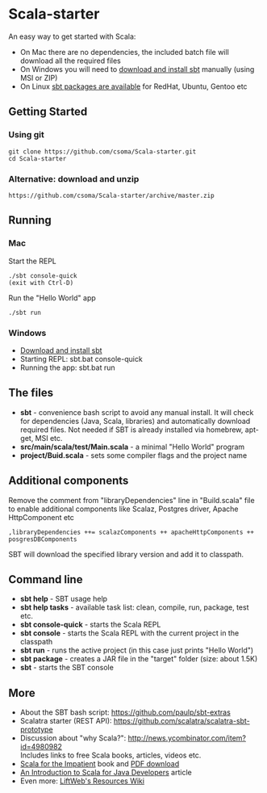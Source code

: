 Scala-starter
=============

An easy way to get started with Scala:

* On Mac there are no dependencies, the included batch file will download all the required files
* On Windows you will need to [download and install sbt](http://www.scala-sbt.org/release/docs/Getting-Started/Setup.html#manual-installation) manually (using MSI or ZIP)
* On Linux [sbt packages are available](http://www.scala-sbt.org/release/docs/Getting-Started/Setup.html#installing-sbt) for RedHat, Ubuntu, Gentoo etc

## Getting Started

### Using git

    git clone https://github.com/csoma/Scala-starter.git  
    cd Scala-starter

### Alternative: download and unzip

    https://github.com/csoma/Scala-starter/archive/master.zip

## Running

### Mac

Start the REPL

    ./sbt console-quick
    (exit with Ctrl-D)

Run the "Hello World" app

    ./sbt run

### Windows

* [Download and install sbt](http://www.scala-sbt.org/release/docs/Getting-Started/Setup)
* Starting REPL: sbt.bat console-quick
* Running the app: sbt.bat run

## The files

* **sbt** - convenience bash script to avoid any manual install. It will check for dependencies (Java, Scala, libraries) and automatically download required files. Not needed if SBT is already installed via homebrew, apt-get, MSI etc.
* **src/main/scala/test/Main.scala** - a minimal "Hello World" program
* **project/Buid.scala** - sets some compiler flags and the project name

## Additional components

Remove the comment from "libraryDependencies" line in "Build.scala" file to enable additional components like Scalaz, Postgres driver, Apache HttpComponent etc

    ,libraryDependencies ++= scalazComponents ++ apacheHttpComponents ++ posgresDBComponents

SBT will download the specified library version and add it to classpath.




## Command line

* **sbt help** - SBT usage help
* **sbt help tasks** - available task list: clean, compile, run, package, test etc.
* **sbt console-quick** - starts the Scala REPL
* **sbt console** - starts the Scala REPL with the current project in the classpath
* **sbt run** - runs the active project (in this case just prints "Hello World")
* **sbt package** - creates a JAR file in the "target" folder (size: about 1.5K)
* **sbt** - starts the SBT console


## More

* About the SBT bash script: https://github.com/paulp/sbt-extras
* Scalatra starter (REST API): https://github.com/scalatra/scalatra-sbt-prototype
* Discussion about "why Scala?": http://news.ycombinator.com/item?id=4980982 <br>Includes links to free Scala books, articles, videos etc.
* [Scala for the Impatient](http://www.amazon.com/Scala-Impatient-Cay-S-Horstmann/dp/0321774094) book and [PDF download](http://typesafe.com/resources/book/scala-for-the-impatient)
* [An Introduction to Scala for Java Developers](http://www.infoq.com/articles/scala-for-java-devs) article
* Even more: [LiftWeb's Resources Wiki](https://www.assembla.com/spaces/liftweb/wiki/Resources)
